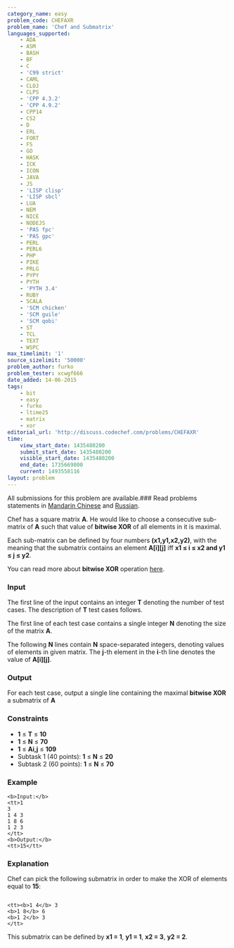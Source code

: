 ```yaml
---
category_name: easy
problem_code: CHEFAXR
problem_name: 'Chef and Submatrix'
languages_supported:
    - ADA
    - ASM
    - BASH
    - BF
    - C
    - 'C99 strict'
    - CAML
    - CLOJ
    - CLPS
    - 'CPP 4.3.2'
    - 'CPP 4.9.2'
    - CPP14
    - CS2
    - D
    - ERL
    - FORT
    - FS
    - GO
    - HASK
    - ICK
    - ICON
    - JAVA
    - JS
    - 'LISP clisp'
    - 'LISP sbcl'
    - LUA
    - NEM
    - NICE
    - NODEJS
    - 'PAS fpc'
    - 'PAS gpc'
    - PERL
    - PERL6
    - PHP
    - PIKE
    - PRLG
    - PYPY
    - PYTH
    - 'PYTH 3.4'
    - RUBY
    - SCALA
    - 'SCM chicken'
    - 'SCM guile'
    - 'SCM qobi'
    - ST
    - TCL
    - TEXT
    - WSPC
max_timelimit: '1'
source_sizelimit: '50000'
problem_author: furko
problem_tester: xcwgf666
date_added: 14-06-2015
tags:
    - bit
    - easy
    - furko
    - ltime25
    - matrix
    - xor
editorial_url: 'http://discuss.codechef.com/problems/CHEFAXR'
time:
    view_start_date: 1435480200
    submit_start_date: 1435480200
    visible_start_date: 1435480200
    end_date: 1735669800
    current: 1493558116
layout: problem
---
```

All submissions for this problem are available.###  Read problems statements in [Mandarin Chinese](http://www.codechef.com/download/translated/LTIME25/mandarin/CHEFAXR.pdf) and [Russian](http://www.codechef.com/download/translated/LTIME25/russian/CHEFAXR.pdf).

Chef has a square matrix **A**. He would like to choose a consecutive sub-matrix of **A** such that value of **bitwise XOR** of all elements in it is maximal.

Each sub-matrix can be defined by four numbers **(x1,y1,x2,y2)**, with the meaning that the submatrix contains an element **A\[i\]\[j\]** iff **x1 ≤ i ≤ x2 and y1 ≤ j ≤ y2**.

You can read more about **bitwise XOR** operation [here](https://en.wikipedia.org/wiki/Bitwise_operation#XOR).

### Input

The first line of the input contains an integer **T** denoting the number of test cases. The description of **T** test cases follows.

The first line of each test case contains a single integer **N** denoting the size of the matrix **A**.

The following **N** lines contain **N** space-separated integers, denoting values of elements in given matrix. The **j**-th element in the **i**-th line denotes the value of **A\[i\]\[j\]**.

### Output

For each test case, output a single line containing the maximal **bitwise XOR** a submatrix of **A**

### Constraints

- **1** ≤ **T** ≤ **10**
- **1** ≤ **N** ≤ **70**
- **1** ≤ **Ai,j** ≤ **109**
- Subtask 1 (40 points): **1** ≤ **N** ≤ **20**
- Subtask 2 (60 points): **1** ≤ **N** ≤ **70**

### Example

```
<b>Input:</b>
<tt>1
3
1 4 3
1 8 6
1 2 3
</tt>
<b>Output:</b>
<tt>15</tt>

```
### Explanation

Chef can pick the following submatrix in order to make the XOR of elements equal to **15**:

```

<tt><b>1 4</b> 3
<b>1 8</b> 6
<b>1 2</b> 3
</tt>

```
This submatrix can be defined by **x1 = 1**, **y1 = 1**, **x2 = 3**, **y2 = 2**.